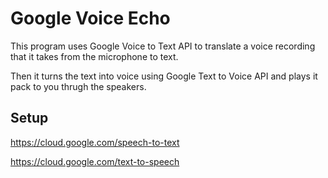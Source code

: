 # Google Voice Echo

This program uses Google Voice to Text API to translate a voice recording that it takes from the microphone to text.

Then it turns the text into voice using Google Text to Voice API and plays it pack to you thrugh the speakers.


## Setup

https://cloud.google.com/speech-to-text

https://cloud.google.com/text-to-speech
